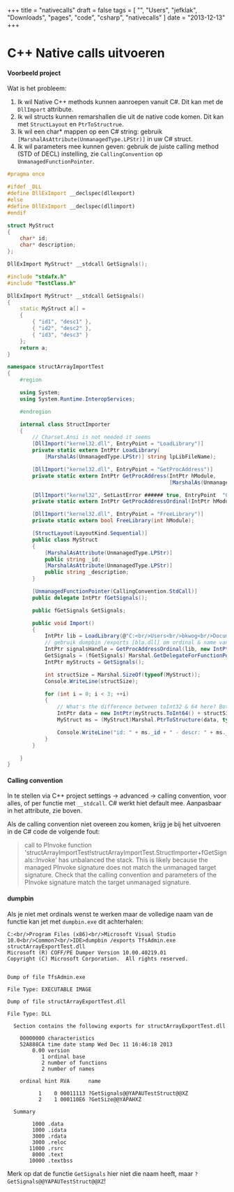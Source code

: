 +++
title = "nativecalls"
draft = false
tags = [
    "",
    "Users",
    "jefklak",
    "Downloads",
    "pages",
    "code",
    "csharp",
    "nativecalls"
]
date = "2013-12-13"
+++
# C++ Native calls uitvoeren 

#### Voorbeeld project 

Wat is het probleem: 

  1. Ik wil Native C++ methods kunnen aanroepen vanuit C#. Dit kan met de `DllImport` attribute.
  2. Ik wil structs kunnen remarshallen die uit de native code komen. Dit kan met `StructLayout` en `PtrToStructrue`. 
  3. Ik wil een char* mappen op een C# string: gebruik `[MarshalAsAttribute(UnmanagedType.LPStr)]` in uw C# struct. 
  4. Ik wil parameters mee kunnen geven: gebruik de juiste calling method (STD of DECL) instelling, zie `CallingConvention` op `UnmanagedFunctionPointer`.

```c++
#pragma once

#ifdef _DLL 
#define DllExImport __declspec(dllexport) 
#else 
#define DllExImport __declspec(dllimport) 
#endif

struct MyStruct
{
	char* id;
	char* description;
};

DllExImport MyStruct* __stdcall GetSignals();
```

```c++
#include "stdafx.h"
#include "TestClass.h"

DllExImport MyStruct* __stdcall GetSignals()
{
	static MyStruct a[] =
	{
		{ "id1", "desc1" },
		{ "id2", "desc2" },
		{ "id3", "desc3" }
	};
	return a;
}
```

```csharp
namespace structArrayImportTest
{
    #region

    using System;
    using System.Runtime.InteropServices;

    #endregion

    internal class StructImporter
    {
        // Charset.Ansi is not needed it seems
        [DllImport("kernel32.dll", EntryPoint = "LoadLibrary")]
        private static extern IntPtr LoadLibrary(
            [MarshalAs(UnmanagedType.LPStr)] string lpLibFileName);

        [DllImport("kernel32.dll", EntryPoint = "GetProcAddress")]
        private static extern IntPtr GetProcAddress(IntPtr hModule,
                                                    [MarshalAs(UnmanagedType.LPStr)] string lpProcName);

        [DllImport("kernel32", SetLastError ###### true, EntryPoint  "GetProcAddress")]
        private static extern IntPtr GetProcAddressOrdinal(IntPtr hModule, IntPtr procName);

        [DllImport("kernel32.dll", EntryPoint = "FreeLibrary")]
        private static extern bool FreeLibrary(int hModule);

        [StructLayout(LayoutKind.Sequential)]
        public class MyStruct
        {
            [MarshalAsAttribute(UnmanagedType.LPStr)]
            public string _id;
            [MarshalAsAttribute(UnmanagedType.LPStr)]
            public string _description;
        }

        [UnmanagedFunctionPointer(CallingConvention.StdCall)]
        public delegate IntPtr fGetSignals();

        public fGetSignals GetSignals;

        public void Import()
        {
            IntPtr lib = LoadLibrary(@"C:<br/>Users<br/>bkwog<br/>Documents<br/>Visual Studio 2012<br/>Projects<br/>structArrayExportTest<br/>Debug<br/>structArrayExportTest.dll");
            // gebruik dumpbin /exports [bla.dll] om ordinal & name van exported functions te bepalen.
            IntPtr signalsHandle = GetProcAddressOrdinal(lib, new IntPtr(1));
            GetSignals = (fGetSignals) Marshal.GetDelegateForFunctionPointer(signalsHandle, typeof (fGetSignals));
            IntPtr myStructs = GetSignals();

            int structSize = Marshal.SizeOf(typeof(MyStruct));
            Console.WriteLine(structSize);

            for (int i = 0; i < 3; ++i)
            {
                // What's the difference between toInt32 & 64 here? Both work...
                IntPtr data = new IntPtr(myStructs.ToInt64() + structSize * i);
                MyStruct ms = (MyStruct)Marshal.PtrToStructure(data, typeof(MyStruct));

                Console.WriteLine("id: " + ms._id + " - descr: " + ms._description );
            }
        }

    }
}
```

#### Calling convention 

In te stellen via C++ project settings -> advanced -> calling convention, voor alles, of per functie met `__stdcall`. C# werkt hiet default mee. Aanpasbaar in het attribute, zie boven.

Als de calling convention niet overeen zou komen, krijg je bij het uitvoeren in de C# code de volgende fout:

>  call to PInvoke function 'structArrayImportTest!structArrayImportTest.StructImporter+fGetSignals::Invoke' has unbalanced the stack. This is likely because the managed PInvoke signature does not match the unmanaged target signature. Check that the calling convention and parameters of the PInvoke signature match the target unmanaged signature.

#### dumpbin 

Als je niet met ordinals wenst te werken maar de volledige naam van de functie kan jet met `dumpbin.exe` dit achterhalen:

```
C:<br/>Program Files (x86)<br/>Microsoft Visual Studio 10.0<br/>Common7<br/>IDE>dumpbin /exports TfsAdmin.exe structArrayExportTest.dll
Microsoft (R) COFF/PE Dumper Version 10.00.40219.01
Copyright (C) Microsoft Corporation.  All rights reserved.


Dump of file TfsAdmin.exe

File Type: EXECUTABLE IMAGE

Dump of file structArrayExportTest.dll

File Type: DLL

  Section contains the following exports for structArrayExportTest.dll

    00000000 characteristics
    52A888CA time date stamp Wed Dec 11 16:46:18 2013
        0.00 version
           1 ordinal base
           2 number of functions
           2 number of names

    ordinal hint RVA      name

          1    0 00011113 ?GetSignals@@YAPAUTestStruct@@XZ
          2    1 000110E6 ?GetSize@@YAPAHXZ

  Summary

        1000 .data
        1000 .idata
        3000 .rdata
        3000 .reloc
       11000 .rsrc
        8000 .text
       10000 .textbss
```

Merk op dat de functie `GetSignals` hier niet die naam heeft, maar `?GetSignals@@YAPAUTestStruct@@XZ`! 